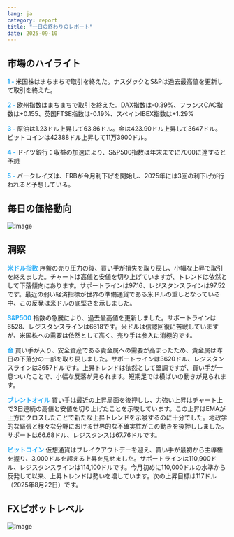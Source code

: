 ```yaml
---
lang: ja
category: report
title: "一日の終わりのレポート"
date: 2025-09-10
---
```



<h2>市場のハイライト</h2>
<strong style="color: #2caef7;">1 - </strong> 米国株はまちまちで取引を終えた。ナスダックとS&Pは過去最高値を更新して取引を終えた。


<strong style="color: #2caef7;">2 - </strong> 欧州指数はまちまちで取引を終えた。DAX指数は-0.39%、フランスCAC指数は+0.155、英国FTSE指数は-0.19%、スペインIBEX指数は+1.29%

<strong style="color: #2caef7;">3 - </strong> 原油は1.23ドル上昇して63.86ドル。金は423.90ドル上昇して3647ドル。ビットコインは42388ドル上昇して11万3900ドル。


<strong style="color: #2caef7;">4 - </strong> ドイツ銀行：収益の加速により、S&P500指数は年末までに7000に達すると予想

<strong style="color: #2caef7;">5 - </strong> バークレイズは、FRBが今月利下げを開始し、2025年には3回の利下げが行われると予想している。



<h2>毎日の価格動向</h2>
<img src="https://markleighedu.github.io/img/Sep-2025/10-Sep-2025/price.jpg" alt="Image"/>

<h2>洞察</h2>
<strong style="color: #2caef7;">米ドル指数</strong> 序盤の売り圧力の後、買い手が損失を取り戻し、小幅な上昇で取引を終えました。チャートは高値と安値を切り上げていますが、トレンドは依然として下落傾向にあります。サポートラインは97.16、レジスタンスラインは97.52です。最近の弱い経済指標が世界の準備通貨である米ドルの重しとなっている中、この反発は米ドルの底堅さを示しました。

<strong style="color: #2caef7;">S&P500</strong> 指数の急騰により、過去最高値を更新しました。サポートラインは6528、レジスタンスラインは6618です。米ドルは信認回復に苦戦していますが、米国株への需要は依然として高く、売り手は参入に消極的です。

<strong style="color: #2caef7;">金</strong> 買い手が入り、安全資産である貴金属への需要が高まったため、貴金属は昨日の下落分の一部を取り戻しました。サポートラインは3620ドル、レジスタンスラインは3657ドルです。上昇トレンドは依然として堅調ですが、買い手が一息ついたことで、小幅な反落が見られます。短期足では横ばいの動きが見られます。

<strong style="color: #2caef7;">ブレントオイル</strong> 買い手は最近の上昇局面を後押しし、力強い上昇はチャート上で3日連続の高値と安値を切り上げたことを示唆しています。この上昇はEMAが上方にクロスしたことで新たな上昇トレンドを示唆するのに十分でした。地政学的な緊張と様々な分野における世界的な不確実性がこの動きを後押ししました。サポートは66.68ドル、レジスタンスは67.76ドルです。

<strong style="color: #2caef7;">ビットコイン</strong> 仮想通貨はブレイクアウトデーを迎え、買い手が最初から主導権を握り、3,000ドルを超える上昇を見せました。サポートラインは110,900ドル、レジスタンスラインは114,100ドルです。今月初めに110,000ドルの水準から反発して以来、上昇トレンドは勢いを増しています。次の上昇目標は117ドル（2025年8月22日）です。



<h2>FXピボットレベル</h2>
<img src="https://markleighedu.github.io/img/Sep-2025/10-Sep-2025/pivot.jpg" alt="Image"/>